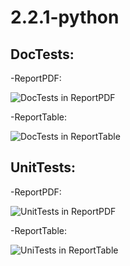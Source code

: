 # 2.2.1-python

## DocTests:

-ReportPDF:

![DocTests in ReportPDF](https://user-images.githubusercontent.com/103308669/206652867-65a924b8-049c-4481-9bc1-75b84c272e12.png)

-ReportTable:

![DocTests in ReportTable](https://user-images.githubusercontent.com/103308669/206652946-a4590d3b-a089-4c94-a585-f288a5c271b1.png)

## UnitTests:

-ReportPDF:

![UnitTests in ReportPDF](https://user-images.githubusercontent.com/103308669/206654588-121bcf9b-c9c2-4b26-a85b-c040a0d217b0.png)

-ReportTable:

![UniTests in ReportTable](https://user-images.githubusercontent.com/103308669/206654607-77530bdd-bc86-48df-9e05-a6260442d696.png)

